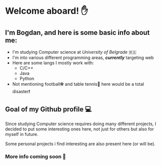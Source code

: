 # Welcome aboard! :hand:
## I'm Bogdan, and here is some basic info about me:

- I'm studying Computer science at *University of Belgrade* :serbia:
- I'm into various different programming areas, ***currently*** targeting web
- Here are some langs I mostly work with:
  - C/C++
  - Java
  - Python
- Not mentioning football:soccer: and table tennis:ping_pong: here would be a total disaster:exclamation:

## Goal of my Github profile :computer:

Since studying Computer science requires doing many different projects, I decided to put some interesting ones here, not just for others but also for myself in future.

Some personal projects i find interesting are also present here (or will be).

### More info coming soon :construction_worker:
